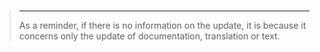 # 

# 

>****
>
>As a reminder, if there is no information on the update, it is because it concerns only the update of documentation, translation or text.

